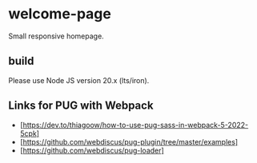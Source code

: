 # welcome-page

Small responsive homepage.

## build

Please use Node JS version 20.x (lts/iron).

## Links for PUG with Webpack

- [https://dev.to/thiagoow/how-to-use-pug-sass-in-webpack-5-2022-5cpk]
- [https://github.com/webdiscus/pug-plugin/tree/master/examples]
- [https://github.com/webdiscus/pug-loader]
